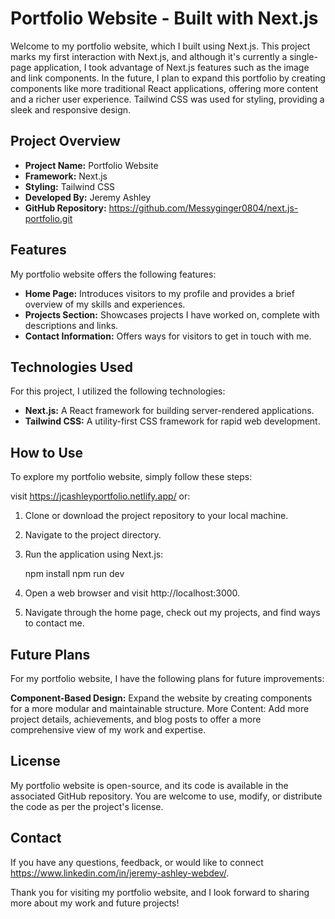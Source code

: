 # Portfolio Website - Built with Next.js

Welcome to my portfolio website, which I built using Next.js. This project marks my first interaction with Next.js, and although it's currently a single-page application, I took advantage of Next.js features such as the image and link components. In the future, I plan to expand this portfolio by creating components like more traditional React applications, offering more content and a richer user experience. Tailwind CSS was used for styling, providing a sleek and responsive design.

## Project Overview

- **Project Name:** Portfolio Website
- **Framework:** Next.js
- **Styling:** Tailwind CSS
- **Developed By:** Jeremy Ashley
- **GitHub Repository:** https://github.com/Messyginger0804/next.js-portfolio.git

## Features

My portfolio website offers the following features:

- **Home Page:** Introduces visitors to my profile and provides a brief overview of my skills and experiences.
- **Projects Section:** Showcases projects I have worked on, complete with descriptions and links.
- **Contact Information:** Offers ways for visitors to get in touch with me.

## Technologies Used

For this project, I utilized the following technologies:

- **Next.js:** A React framework for building server-rendered applications.
- **Tailwind CSS:** A utility-first CSS framework for rapid web development.

## How to Use

To explore my portfolio website, simply follow these steps:

visit https://jcashleyportfolio.netlify.app/ or:

1. Clone or download the project repository to your local machine.

2. Navigate to the project directory.

3. Run the application using Next.js:

   npm install
   npm run dev


1. Open a web browser and visit http://localhost:3000.

2. Navigate through the home page, check out my projects, and find ways to contact me.

## Future Plans
For my portfolio website, I have the following plans for future improvements:

**Component-Based Design:** Expand the website by creating components for a more modular and maintainable structure.
More Content: Add more project details, achievements, and blog posts to offer a more comprehensive view of my work and expertise.
## License
My portfolio website is open-source, and its code is available in the associated GitHub repository. You are welcome to use, modify, or distribute the code as per the project's license.

## Contact
If you have any questions, feedback, or would like to connect https://www.linkedin.com/in/jeremy-ashley-webdev/.

Thank you for visiting my portfolio website, and I look forward to sharing more about my work and future projects!